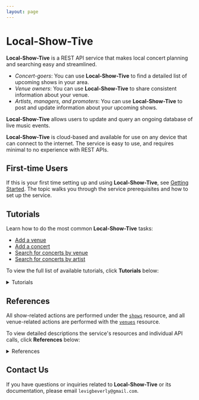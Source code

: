 ```yaml
---
layout: page
---
```

# Local-Show-Tive

**Local-Show-Tive** is a REST API service that makes local concert planning and searching easy and streamlined. 
- _Concert-goers_: You can use **Local-Show-Tive** to find a detailed list of upcoming shows in your area.
- _Venue owners_: You can use **Local-Show-Tive** to share consistent information about your venue.
- _Artists, managers, and promoters_: You can use **Local-Show-Tive** to post and update information about your upcoming shows.

**Local-Show-Tive** allows users to update and query an ongoing database of live music events. 

**Local-Show-Tive** is cloud-based and available for use on any device that can connect to the internet. The service is easy to use, and requires minimal to no experience with REST APIs. 

## First-time Users

If this is your first time setting up and using **Local-Show-Tive**, see [Getting Started](getting-started.md). The topic walks you through the service prerequisites and how to set up the service.

## Tutorials

Learn how to do the most common **Local-Show-Tive** tasks:
 - [Add a venue](tutorials/add-a-venue.md)
 - [Add a concert](tutorials/add-a-concert.md)
 - [Search for concerts by venue](tutorials/search-for-concerts-by-venue.md)
 - [Search for concerts by artist](tutorials/search-for-concerts-by-artist.md)

To view the full list of available tutorials, click **Tutorials** below:
<details>
  <summary>Tutorials</summary>
  
<ul>
  <li><strong>venues</strong>
    <ul>
      <li><a href="tutorials/add-a-venue.md">Add a venue</a></li>
      <li><a href="tutorials/update-a-venue.md">Update a venue</a></li>
      <li><a href="tutorials/delete-a-venue.md">Delete a venue</a></li>
    </ul>
  </li>
  
  <li><strong>concerts</strong>
    <ul>
      <li><a href="tutorials/add-a-concert.md">Add a concert</a></li>
      <li><a href="tutorials/change-a-concerts-date-and-time.md">Change a concert's date and time</a></li>
      <li><a href="tutorials/search-for-concerts-by-venue.md">Search for concerts by venue</a></li>
      <li><a href="tutorials/search-for-concerts-by-artist.md">Search for concerts by artist</a></li>
      <li><a href="tutorials/delete-a-concert.md">Delete a concert</a></li>
    </ul>
  </li>
</ul>

</details>

## References

All show-related actions are performed under the [`shows`]() resource, and all venue-related actions are performed with the [`venues`]() resource.

To view detailed descriptions the service's resources and individual API calls, click **References** below:
<details>
  <summary>References</summary>
  
<ul>
  <li><a href="references/venues.md"><strong>venues</strong></a> resource
    <ul>
      <li><strong>POST</strong>
        <ul>
          <li><a href="references/post-add-venue.md">Add venue</a></li>
        </ul>
      </li>
      <li><strong>PUT</strong>
        <ul>
          <li><a href="references/put-update-venue.md">Update venue</a></li>
        </ul>
      </li>
      <li><strong>GET</strong>
        <ul>
          <li><a href="references/get-venues.md">Get venues</a></li>
          <li><a href="references/get-venue-by-name.md">Get venue by name</a></li>
          <li><a href="references/get-venue-by-id.md">Get venue by id</a></li>
          <li><a href="references/get-venue-by-city.md">Get venue by city</a></li>
        </ul>
      </li>
      <li><strong>DELETE</strong>
        <ul>
          <li><a href="references/delete-venue.md">Delete venue</a></li>
        </ul>
      </li>
    </ul>
  </li>
  
  <li><a href="references/concerts.md"><strong>concerts</strong></a> resource
    <ul>
      <li><strong>POST</strong>
        <ul>
          <li><a href="references/post-add-concert.md">Add concert</a></li>
        </ul>
      </li>
      <li><strong>PUT</strong>
        <ul>
          <li><a href="references/put-update-concert.md">Update concert</a></li>
        </ul>
      </li>
      <li><strong>GET</strong>
        <ul>
          <li><a href="https://levigbeverly.github.io/local-show-tive/references/get-concerts.md">Get concerts</a></li>
          <li><a href="references/get-concert-by-venue-id.md">Get concert by venue id</a></li>
          <li><a href="references/get-concert-by-artist.md">Get concert by artist</li>
          <li><a href="references/get-concert-by-date.md">Get concert by date</a></li>
        </ul>
      </li>
      <li><strong>DELETE</strong>
        <ul>
          <li><a href="references/delete-concert.md">Delete concert</a></li>
        </ul>
      </li>
    </ul>
  </li>
</ul>

</details>

## Contact Us

If you have questions or inquiries related to **Local-Show-Tive** or its documentation, please email `levigbeverly@gmail.com`.
